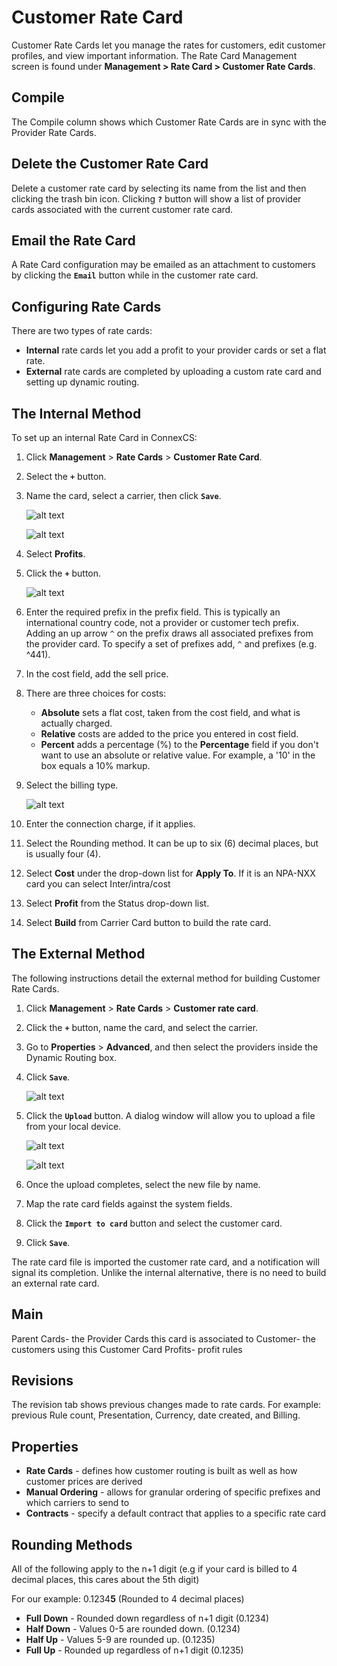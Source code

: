 # Customer Rate Card

Customer Rate Cards let you manage the rates for customers, edit customer profiles, and view important information. The Rate Card Management screen is found under **Management > Rate Card > Customer Rate Cards**.

## Compile 
The Compile column shows which Customer Rate Cards are in sync with the Provider Rate Cards. 

## Delete the Customer Rate Card

Delete a customer rate card by selecting its name from the list and then clicking the trash bin icon. Clicking **`?`** button will show a list of provider cards associated with the current customer rate card. 

## Email the Rate Card

A Rate Card configuration may be emailed as an attachment to customers by clicking the **`Email`** button while in the customer rate card.

## Configuring Rate Cards

There are two types of rate cards: 

* **Internal** rate cards let you add a profit to your provider cards or set a flat rate.
* **External** rate cards are completed by uploading a custom rate card and setting up dynamic routing.

## The Internal Method 
To set up an internal Rate Card in ConnexCS:

1. Click **Management** > **Rate Cards** > **Customer Rate Card**.
2. Select the **`+`** button. 
3. Name the card, select a carrier, then click **`Save`**.
 
    ![alt text][customer-card-1]

    ![alt text][customer-card-2]

4. Select **Profits**.
5. Click the **`+`** button. 

    ![alt text][customer-card-3]

6. Enter the required prefix in the prefix field. This is typically an international country code, not a provider or customer tech prefix. Adding an up arrow `^` on the prefix draws all associated prefixes from the provider card. To specify a set of prefixes add, `^` and prefixes (e.g. ^441).
7. In the cost field, add the sell price.
8. There are three choices for costs:

    * **Absolute** sets a flat cost, taken from the cost field, and what is actually charged. 
    * **Relative** costs are added to the price you entered in cost field. 
    * **Percent** adds a percentage (%) to the **Percentage** field if you don't want to use an absolute or relative value.  For example, a '10' in the box equals a 10% markup.
   
9. Select the billing type.

    ![alt text][customer-card-4]

9. Enter the connection charge, if it applies.

10. Select the Rounding method.  It can be up to six (6) decimal places, but is usually four (4).

11. Select **Cost** under the drop-down list for **Apply To**. If it is an NPA-NXX card you can select Inter/intra/cost
    
12.  Select **Profit** from the Status drop-down list.

13. Select **Build** from Carrier Card button to build the rate card.

## The External Method 

The following instructions detail the external method for building Customer Rate Cards. 

1. Click **Management** > **Rate Cards** > **Customer rate card**. 
2. Click the **`+`** button, name the card, and select the carrier.
3. Go to **Properties** > **Advanced**, and then select the providers inside the Dynamic Routing box. 
4. Click **`Save`**.

    ![alt text][customer-card-7]
 
5. Click the **`Upload`** button.  A dialog window will allow you to upload a file from your local device.

    ![alt text][customer-card-8]

    ![alt text][customer-card-9]

5. Once the upload completes, select the new file by name.
6. Map the rate card fields against the system fields. 
7. Click the **`Import to card`** button and select the customer card.
8. Click **`Save`**.

The rate card file is imported the customer rate card, and a notification will signal its completion.  Unlike the internal alternative, there is no need to build an external rate card.


## Main 
Parent Cards- the Provider Cards this card is associated to
Customer- the customers using this Customer Card
Profits- profit rules


## Revisions  

The revision tab shows previous changes made to rate cards. For example: previous Rule count, Presentation, Currency, date created, and Billing.

## Properties
 * **Rate Cards** - defines how customer routing is built as well as how customer prices are derived
 * **Manual Ordering** - allows for granular ordering of specific prefixes and which carriers to send to
 * **Contracts** - specify a default contract that applies to a specific rate card


## Rounding Methods
All of the following apply to the n+1 digit (e.g if your card is billed to 4 decimal places, this cares about the 5th digit)

For our example: 0.1234**5** (Rounded to 4 decimal places)
 * **Full Down** - Rounded down regardless of n+1 digit (0.1234)
 * **Half Down** - Values 0-5 are rounded down. (0.1234)
 * **Half Up** - Values 5-9 are rounded up.  (0.1235)
 * **Full Up** - Rounded up regardless of n+1 digit (0.1235)

[customer-card-1]: /card/img/121.png "Customer-card-1"
[customer-card-2]: /card/img/122.png "Customer-card-2"
[customer-card-3]: /card/img/123.png "Customer-card-3"
[customer-card-4]: /card/img/124.png "Customer-card-4"
[customer-card-5]: /card/img/125.png "Customer-card-5"
[customer-card-6]: /card/img/126.png "Customer-card-6"
[customer-card-7]: /card/img/127.png "Customer-card-7"
[customer-card-8]: /card/img/128.png "Customer-card-8"
[customer-card-9]: /card/img/129.png "Customer-card-9"
